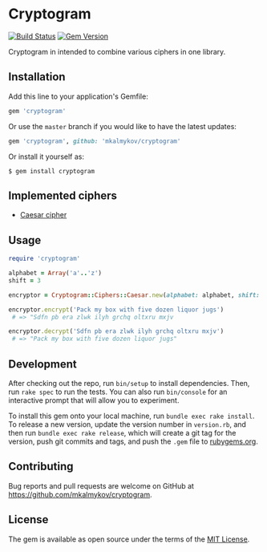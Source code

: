 # Cryptogram

[![Build Status](https://travis-ci.org/mkalmykov/cryptogram.svg?branch=master)](https://travis-ci.org/mkalmykov/cryptogram)
[![Gem Version](https://badge.fury.io/rb/cryptogram.svg)](https://badge.fury.io/rb/cryptogram)

Cryptogram in intended to combine various ciphers in one library.

## Installation

Add this line to your application's Gemfile:

```ruby
gem 'cryptogram'
```

Or use the `master` branch if you would like to have the latest updates:

```ruby
gem 'cryptogram', github: 'mkalmykov/cryptogram'
```

Or install it yourself as:

    $ gem install cryptogram

## Implemented ciphers

* [Caesar cipher](https://en.wikipedia.org/wiki/Caesar_cipher)

## Usage

```ruby
require 'cryptogram'

alphabet = Array('a'..'z')
shift = 3

encryptor = Cryptogram::Ciphers::Caesar.new(alphabet: alphabet, shift: shift)

encryptor.encrypt('Pack my box with five dozen liquor jugs')
 # => "Sdfn pb era zlwk ilyh grchq oltxru mxjv

encryptor.decrypt('Sdfn pb era zlwk ilyh grchq oltxru mxjv')
 # => "Pack my box with five dozen liquor jugs"
```

## Development

After checking out the repo, run `bin/setup` to install dependencies. Then, run `rake spec` to run the tests. You can also run `bin/console` for an interactive prompt that will allow you to experiment.

To install this gem onto your local machine, run `bundle exec rake install`. To release a new version, update the version number in `version.rb`, and then run `bundle exec rake release`, which will create a git tag for the version, push git commits and tags, and push the `.gem` file to [rubygems.org](https://rubygems.org).

## Contributing

Bug reports and pull requests are welcome on GitHub at https://github.com/mkalmykov/cryptogram.

## License

The gem is available as open source under the terms of the [MIT License](http://opensource.org/licenses/MIT).
